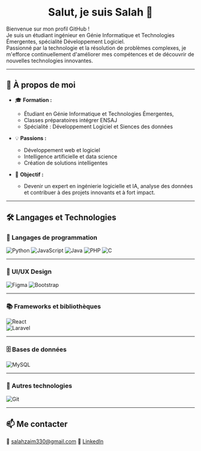<h1 align="center">Salut, je suis Salah 👋</h1>

Bienvenue sur mon profil GitHub !  
Je suis un étudiant ingénieur en Génie Informatique et Technologies Émergentes, spécialité Développement Logiciel.  
Passionné par la technologie et la résolution de problèmes complexes, je m'efforce continuellement d'améliorer mes compétences et de découvrir de nouvelles technologies innovantes.

---

## 🌟 À propos de moi

- 🎓 **Formation :**
  - Étudiant en Génie Informatique et Technologies Émergentes,
  - Classes préparatoires intégrer ENSAJ
  - Spécialité : Développement Logiciel et Siences des données

- 💡 **Passions :**
  - Développement web et logiciel
  - Intelligence artificielle et data science
  - Création de solutions intelligentes

- 🎯 **Objectif :**
  - Devenir un expert en ingénierie logicielle et IA, analyse des données et contribuer à des projets innovants et à fort impact.

---

## 🛠️ Langages et Technologies

### 🔹 Langages de programmation

![Python](https://img.shields.io/badge/-Python-3776AB?style=for-the-badge&logo=python&logoColor=white)
![JavaScript](https://img.shields.io/badge/-JavaScript-F7DF1E?style=for-the-badge&logo=javascript&logoColor=black)
![Java](https://img.shields.io/badge/-Java-007396?style=for-the-badge&logo=java&logoColor=white)
![PHP](https://img.shields.io/badge/-PHP-777BB4?style=for-the-badge&logo=php&logoColor=white)
![C](https://img.shields.io/badge/-C-00599C?style=for-the-badge&logo=c&logoColor=white)

---

### 🎨 UI/UX Design

![Figma](https://img.shields.io/badge/-Figma-F24E1E?style=for-the-badge&logo=figma&logoColor=white)
![Bootstrap](https://img.shields.io/badge/-Bootstrap-7952B3?style=for-the-badge&logo=bootstrap&logoColor=white)

---

### 📚 Frameworks et bibliothèques

![React](https://img.shields.io/badge/-React-61DAFB?style=for-the-badge&logo=react&logoColor=black)  
![Laravel](https://img.shields.io/badge/-Laravel-FF2D20?style=for-the-badge&logo=laravel&logoColor=white)  

---

### 🗄️ Bases de données

![MySQL](https://img.shields.io/badge/-MySQL-4479A1?style=for-the-badge&logo=mysql&logoColor=white)

---

### 🧰 Autres technologies

![Git](https://img.shields.io/badge/-Git-F05032?style=for-the-badge&logo=git&logoColor=white)

---

## 📫 Me contacter

📧 salahzaim330@gmail.com 
🔗 [LinkedIn](https://www.linkedin.com/in/salah-eddine-e-zzaime-2a0342268/)
